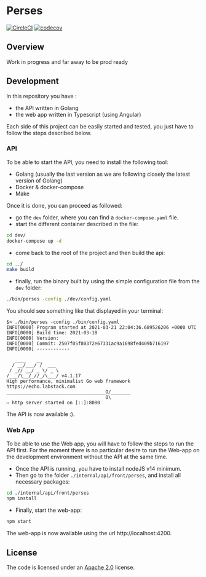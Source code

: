 Perses
======
[![CircleCI](https://circleci.com/gh/perses/perses.svg?style=shield)](https://circleci.com/gh/perses/perses)
[![codecov](https://codecov.io/gh/perses/perses/branch/master/graph/badge.svg?token=M37Y9VSVB5)](https://codecov.io/gh/perses/perses)

## Overview

Work in progress and far away to be prod ready 

## Development

In this repository you have :

* the API written in Golang
* the web app written in Typescript (using Angular)

Each side of this project can be easily started and tested, you just have to follow the steps described below.

### API

To be able to start the API, you need to install the following tool:

* Golang (usually the last version as we are following closely the latest version of Golang)
* Docker & docker-compose
* Make

Once it is done, you can proceed as followed:

* go the `dev` folder, where you can find a `docker-compose.yaml` file.
* start the different container described in the file:

```bash
cd dev/
docker-compose up -d
```  

* come back to the root of the project and then build the api:

```bash
cd ../
make build
```

* finally, run the binary built by using the simple configuration file from the `dev` folder:

```bash
./bin/perses -config ./dev/config.yaml
```

You should see something like that displayed in your terminal:

```log
$> ./bin/perses -config ./bin/config.yaml
INFO[0000] Program started at 2021-03-21 22:04:36.689526206 +0000 UTC 
INFO[0000] Build time: 2021-03-18                       
INFO[0000] Version:                                     
INFO[0000] Commit: 2507f05f80372e67331ac9a1698fed409b716197 
INFO[0000] ------------                                 

   ____    __
  / __/___/ /  ___
 / _// __/ _ \/ _ \
/___/\__/_//_/\___/ v4.1.17
High performance, minimalist Go web framework
https://echo.labstack.com
____________________________________O/_______
                                    O\
⇨ http server started on [::]:8080

```

The API is now available :).

### Web App

To be able to use the Web app, you will have to follow the steps to run the API first. For the moment there is no
particular desire to run the Web-app on the development environment without the API at the same time.

* Once the API is running, you have to install nodeJS v14 minimum.
* Then go to the folder `./internal/api/front/perses`, and install all necessary packages:

```bash
cd ./internal/api/front/perses
npm install
```

* Finally, start the web-app:

```bash
npm start
```

The web-app is now available using the url http://localhost:4200.

## License

The code is licensed under an [Apache 2.0](./LICENSE) license.
